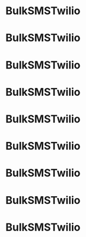 # BulkSMSTwilio
# BulkSMSTwilio
# BulkSMSTwilio
# BulkSMSTwilio
# BulkSMSTwilio
# BulkSMSTwilio
# BulkSMSTwilio
# BulkSMSTwilio
# BulkSMSTwilio
